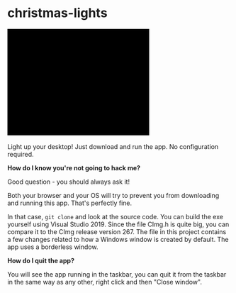 # christmas-lights

![Demo](https://raw.githubusercontent.com/ivan100sic/christmas-lights/master/demo.gif)

Light up your desktop! Just download and run the app. No configuration required.

**How do I know you're not going to hack me?**

Good question - you should always ask it!

Both your browser and your OS will try to prevent you from downloading and running this app. That's perfectly fine.

In that case, `git clone` and look at the source code. You can build the exe yourself using Visual Studio 2019.
Since the file CImg.h is quite big, you can compare it to the CImg release version 267. The file in this project contains a few changes
related to how a Windows window is created by default. The app uses a borderless window.

**How do I quit the app?**

You will see the app running in the taskbar, you can quit it from the taskbar in the same way as any other,
right click and then "Close window".
